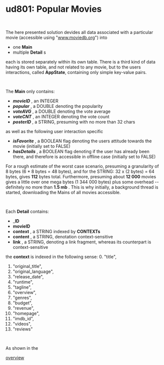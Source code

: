 # ud801: Popular Movies


&nbsp;&nbsp;


The here presented solution devides all data associated with a particular movie
(accessible using "www.moviedb.org")
into
- one __Main__
- multiple __Detail__ s

each is stored separately within its own table.
There is a third kind of data having its own table, and not related to any movie, but to the users interactions, called __AppState__, containing only simple key-value pairs.


&nbsp;&nbsp;


The __Main__ only contains:
- ___movieID___ , an INTEGER
- ___popular___ , a DOUBLE denoting the popularity
- ___voteAVG___ , a DOUBLE  denoting the vote average
- ___voteCNT___ , an INTEGER denoting the vote count
- ___posterID___ , a STRING, presuming with no more than 32 chars

as well as the following user interaction specific
- ___isFavorite___ , a BOOLEAN flag denoting the users attitude towards the movie (initially set to FALSE)
- ___hasDetails___ , a BOOLEAN flag denoting if the user has already been there, and therefore is accessible in offline case (initially set to FALSE)

For a rough estimate of the worst case scenario, presuming a granularity of 8 bytes (6 * 8 bytes =  48 bytes), and for the STRING: 32 x (2 bytes) = 64 bytes, gives __112__ bytes total.
Furthermore, presuming about __12 000__ movies gives a little over one mega bytes (1 344 000 bytes) plus some overhead -- definitely no more than __1.5 mb__ .
This is why initially, a background thread is started, downloading the Mains of all movies accessible.


&nbsp;&nbsp;


Each __Detail__ contains:
- ___ID__
- __movieID__
- __context__ , a STRING indexed by __CONTEXTs__
- __content__ , a STRING, denotation context-sensitive
- __link__ , a STRING, denoting a link fragment, whereas its counterpart is context-sensitive

the __context__ is indexed in the following sense:
0. "title",
1. "original_title",
2. "original_language",
3. "release_date",
4. "runtime",
5. "tagline",
6. "overview",
7. "genres",
8. "budget",
9. "revenue",
10. "homepage",
11. "imdb_id",
12. "videos",
13. "reviews"


&nbsp;&nbsp;




As shown in the


[overview](https://docs.google.com/presentation/d/1fsxVuD4k3UhCbKSODCukvlmV_juS_78vWPYRxkAHlM4/preview)
